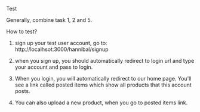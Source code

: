 Test

Generally, combine task 1, 2 and 5.

How to test?

1. sign up your test user account, go to: http://localhsot:3000/hannibal/signup

2. when you sign up, you should automatically redirect to login url and type your account and pass to login.

3. When you login, you will automatically redirect to our home page. You'll see a link called posted items which show all products that this account posts. 

4. You can also upload a new product, when you go to posted items link.

